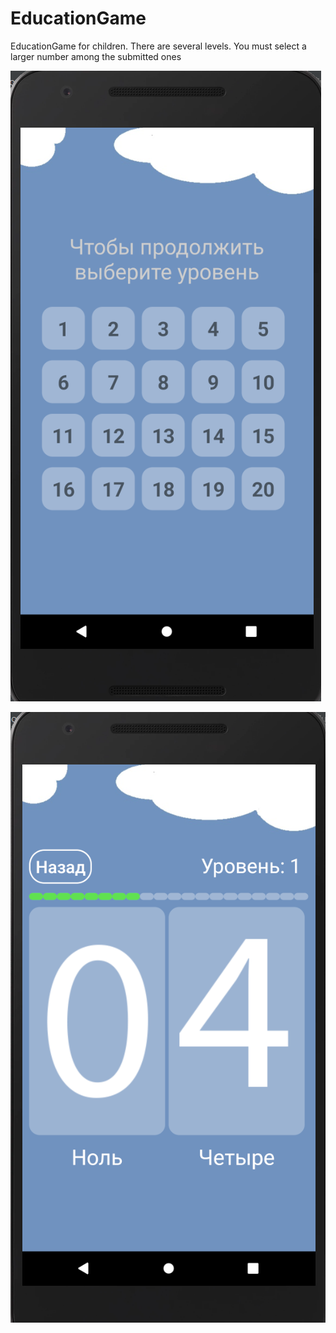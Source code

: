# EducationGame
EducationGame for children. There are several levels. You must select a larger number among the submitted ones



![](https://github.com/gentylovePY/EducationGame/raw/master/app/src/main/res/drawable/readme.png)


![](https://github.com/gentylovePY/EducationGame/raw/master/app/src/main/res/drawable/readme2.png)
